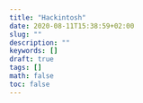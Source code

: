```yaml
---
title: "Hackintosh"
date: 2020-08-11T15:38:59+02:00
slug: ""
description: ""
keywords: []
draft: true
tags: []
math: false
toc: false
---
```

